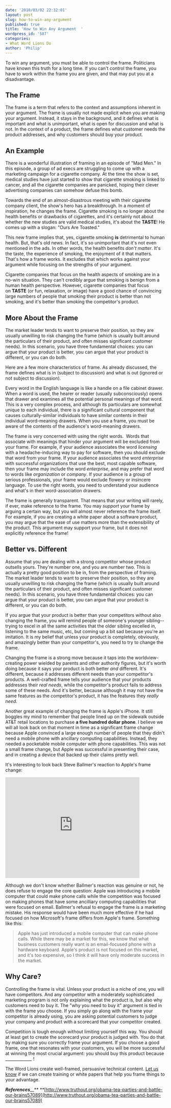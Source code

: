 ```yaml
---
date: '2010/03/02 22:32:01'
layout: post
slug: how-to-win-any-argument
published: true
title: 'How to Win Any Argument  '
wordpress_id: '587'
categories:
- What Word Lions Do
author: 'Philip'
---
```


To win any argument, you must be able to control the frame. Politicians have known this truth for a long time. If you can't control the frame, you have to work within the frame you are given, and that may put you at a disadvantage.


## The Frame




The frame is a term that refers to the context and assumptions inherent in your argument. The frame is usually not made explicit when you are making your argument. Instead, it stays in the background, and it defines what is important and what is unimportant, what is open for discussion and what is not. In the context of a product, the frame defines what customer needs the product addresses, and why customers should buy your product.


## An Example


There is a wonderful illustration of framing in an episode of "Mad Men." In this episode, a group of ad execs are struggling to come up with a marketing campaign for a cigarette company. At the time the show is set, medical studies have just started to show that cigarette smoking is linked to cancer, and all the cigarette companies are panicked, hoping their clever advertising companies can somehow defuse this bomb.

Towards the end of an almost-disastrous meeting with their cigarette company client, the show's hero has a breakthrough. In a moment of inspiration, he changes the frame. Cigarette smoking is no longer about the health benefits or drawbacks of cigarettes, and it's certainly not about whether the new studies are valid medical studies, it's about the **TASTE**! He comes up with a slogan: "Ours Are Toasted."

This new frame implies that, yes, cigarette smoking **is** detrimental to human health. But, that's old news. In fact, it's so unimportant that it's not even mentioned in the ads. In other words, the health benefits _don't matter_. It's the taste, the experience of smoking, the enjoyment of it that matters. That's how a frame works. It excludes that which works against your argument while focusing on the strengths of your argument.

Cigarette companies that focus on the health aspects of smoking are in a no-win situation. They can't credibly argue that smoking is benign from a human health perspective. However, cigarette companies that focus on **TASTE** (or fun, relaxation, or image) have a good chance of convincing large numbers of people that smoking their product is better than not smoking, and it's better than smoking the competitor's product.


## More About the Frame


The market leader tends to want to preserve their position, so they are usually unwilling to risk changing the frame (which is usually built around the particulars of their product, and often misses significant customer needs). In this scenario, you have three fundamental choices: you can argue that your product is better, you can argue that your product is different, or you can do both.

Here are a few more characteristics of frame. As already discussed, the frame defines what is in (subject to discussion) and what is out (ignored or not subject to discussion).


Every word in the English language is like a handle on a file cabinet drawer. When a word is used, the hearer or reader (usually subconsciously) opens that drawer and examines all the potential personal meanings of that word. This is a very complex process, and although its particulars are somewhat unique to each individual, there is a significant cultural component that causes culturally-similar individuals to have similar contents in their individual word-meaning drawers. When you use a frame, you must be aware of the contents of the audience's word-meaning drawers.


The frame is very concerned with using the right words.  Words that associate with meanings that hinder your argument will be excluded from your frame. For example, if your audience associates the word _licensing_ with a headache-inducing way to pay for software, then you should exclude that word from your frame. If your audience associates the word _enterprise_ with successful organizations that use the best, most capable software, then your frame may include the word _enterprise_, and may prefer that word to words like _organization_ or _company_. If your audience is a group of serious professionals, your frame would exclude flowery or insincere language. To use the right words, you need to understand your audience and what's in their word-association drawers.

The frame is generally transparent. That means that your writing will rarely, if ever, make reference to the frame. You may _support_ your frame by arguing a certain way, but you will almost never reference the frame itself. For example, if you are creating a white paper about a software product, you may argue that the ease of use matters more than the extensibility of the product. This argument may support your frame, but it does not explicitly reference the frame!


## Better vs. Different


Assume that you are dealing with a strong competitor whose product outsells yours. They're number one, and you are number two. This is actually a pretty good position to be in, from the perspective of framing. The market leader tends to want to preserve their position, so they are usually unwilling to risk changing the frame (which is usually built around the particulars of their product, and often misses significant customer needs). In this scenario, you have three fundamental choices: you can argue that your product is better, you can argue that your product is different, or you can do both.

If you argue that your product is better than your competitors without also changing the frame, you will remind people of someone's younger sibling--trying to excel in all the same activities that the older sibling excelled in, listening to the same music, etc, but coming up a bit sad because you're an imitation. It is my belief that unless your product is completely, obviously, and amazingly better than your competitor's, you need to try to change the frame.

Changing the frame is a strong move because it taps into the worldview-creating power wielded by parents and other authority figures, but it's worth doing because it says your product is both better *and* different. It's different, because it addresses different needs than your competitor's products. A well-crafted frame tells your audience that your products addresses their *real needs*, while the competitor's product fails to address some of these needs. And it's better, because although it may not have the same features as the competitor's product, it has the features they *really need*.

Another great example of changing the frame is Apple's iPhone. It still boggles my mind to remember that people lined up on the sidewalk outside AT&T retail locations to purchase **a five hundred dollar phone**. I believe we will all look back on that moment in time as a significant frame change because Apple convinced a large enough number of people that they didn't need a mobile phone with ancillary computing capabilities. Instead, they needed a pocketable mobile computer with phone capabilities. This was not a small frame change, but Apple was successful in presenting their case, and in creating a device that backed up their claims pretty well.

It's interesting to look back Steve Ballmer's reaction to Apple's frame change:

<iframe width="420" height="315" src="http://www.youtube.com/embed/eywi0h_Y5_U" frameborder="0"> </iframe>

Although we don't know whether Ballmer's reaction was genuine or not, he does refuse to engage the core question: Apple was introducing a mobile computer that could make phone calls while the competition was focused on making phones that have some ancilliary computing capabilities that were focused on email. Ballmer's refusal to engage the frame is a marketing mistake. His response would have been much more effective if he had focused on how Microsoft's frame differs from Apple's frame. Something like this:

> Apple has just introduced a mobile computer that can make phone calls. While there may be a market for this, we know that what business customers really want is an email-focused phone with a hardware keyboard. Apple's product is not focused on this market, and it's too expensive, so I think it will have only moderate success in the market.

## Why Care?


Controlling the frame is vital. Unless your product is a niche of one, you will have competitors. And any competitor with a moderately sophisticated marketing program is not only explaining what the product is, but also why customers need to buy it. The "why you need to buy it" argument is tied in with the frame you choose. If you simply go along with the frame your competitor is already using, you are asking potential customers to judge your company and product with a scorecard that your competitor created.

Competition is tough enough without limiting yourself this way. You should at least get to create the scorecard your product is judged with. You do that by making sure you correctly frame your argument. If you choose a good frame, one that resonates with your customers, you will be more successful at winning the most crucial argument: you should buy this product because _____________ !

The Word Lions create well-framed, persuasive technical content. [Let us know](mailto:info@wordlions.com) if we can create training or white papers that help you frame things to your advantage.

_**References**__**
**_[http://www.truthout.org/obama-tea-parties-and-battle-our-brains57089](http://www.truthout.org/obama-tea-parties-and-battle-our-brains57089)
